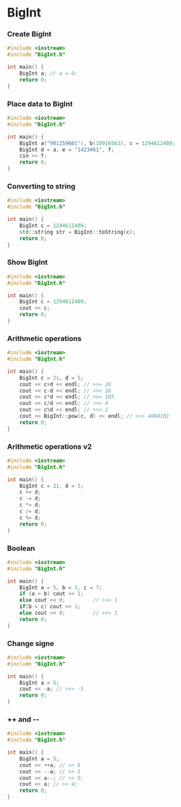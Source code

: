 # BigInt
### Create BigInt
```c++
#include <iostream>
#include "BigInt.h"

int main() {
    BigInt a; // a = 0;
    return 0;
}
```
### Place data to BigInt
```c++
#include <iostream>
#include "BigInt.h"

int main() {
    BigInt a("981259601"), b(18916563), c = 1294612489;
    BigInt d = a, e = "1423461", f;
	cin >> f;
    return 0;
}
```
### Converting to string
```c++
#include <iostream>
#include "BigInt.h"

int main() {
    BigInt c = 1294612489;
    std::string str = BigInt::toString(c);
    return 0;
}
```
### Show BigInt
```c++
#include <iostream>
#include "BigInt.h"

int main() {
    BigInt c = 1294612489;
    cout << c;
    return 0;
}
```
### Arithmetic operations
```c++
#include <iostream>
#include "BigInt.h"

int main() {
    BigInt c = 21, d = 5;
    cout << c+d << endl; // >>> 26
    cout << c-d << endl; // >>> 16
    cout << c*d << endl; // >>> 105
    cout << c/d << endl; // >>> 4
    cout << c%d << endl; // >>> 1
	cout << BigInt::pow(c, d) << endl; // >>> 4084101
    return 0;
}
```
### Arithmetic operations v2
```c++
#include <iostream>
#include "BigInt.h"

int main() {
    BigInt c = 21, d = 5;
    c += d;
    c -= d;
    c *= d;
    c /= d;
    c %= d;
    return 0;
}
```
### Boolean
```c++
#include <iostream>
#include "BigInt.h"

int main() {
    BigInt a = 5, b = 3, c = 7;
    if (a > b) cout << 1;
    else cout << 0; 		// >>> 1
    if(b < c) cout << 1;
    else cout << 0; 		// >>> 1
    return 0;
}
```
### Change signe
```c++
#include <iostream>
#include "BigInt.h"

int main() {
    BigInt a = 5;
    cout << -a; // >>> -5
    return 0;
}
```
### ++ and --
```c++
#include <iostream>
#include "BigInt.h"

int main() {
    BigInt a = 5;
    cout << ++a; // >> 6
    cout << --a; // >> 5
    cout << a--; // >> 5;
    cout << a; // >> 4;
    return 0;
}
```